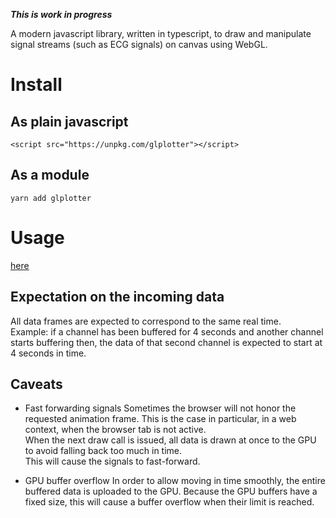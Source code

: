 **_This is work in progress_**

A modern javascript library, written in typescript, to draw and manipulate signal streams (such as ECG signals) on canvas using WebGL.

# Install

## As plain javascript

`<script src="https://unpkg.com/glplotter"></script>`

## As a module

`yarn add glplotter`

# Usage

[here](./USAGE.md)

## Expectation on the incoming data

All data frames are expected to correspond to the same real time.  
Example: if a channel has been buffered for 4 seconds and another channel starts buffering then, the data of that second channel is expected to start at 4 seconds in time.

## Caveats

- Fast forwarding signals
  Sometimes the browser will not honor the requested animation frame. This is the case in particular, in a web context, when the browser tab is not active.  
  When the next draw call is issued, all data is drawn at once to the GPU to avoid falling back too much in time.  
  This will cause the signals to fast-forward.

- GPU buffer overflow
  In order to allow moving in time smoothly, the entire buffered data is uploaded to the GPU. Because the GPU buffers have a fixed size, this will cause a buffer overflow when their limit is reached.
